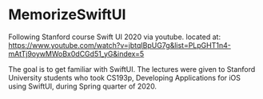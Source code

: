 # MemorizeSwiftUI
Following Stanford course Swift UI 2020 via youtube.
located at:
https://www.youtube.com/watch?v=jbtqIBpUG7g&list=PLpGHT1n4-mAtTj9oywMWoBx0dCGd51_yG&index=5

The goal is to get familiar with SwiftUI.
The lectures were given to Stanford University students who took CS193p,
Developing Applications for iOS using SwiftUI, during Spring quarter of 2020.

